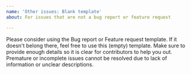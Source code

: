 ```yaml
---
name: 'Other issues: Blank template'
about: For issues that are not a bug report or feature request

---
```


Please consider using the Bug report or Feature request template. If it doesn't belong there, feel free to use this (empty) template. Make sure to provide enough details so it is clear for contributors to help you out. Premature or incomplete issues cannot be resolved due to lack of information or unclear descriptions.
